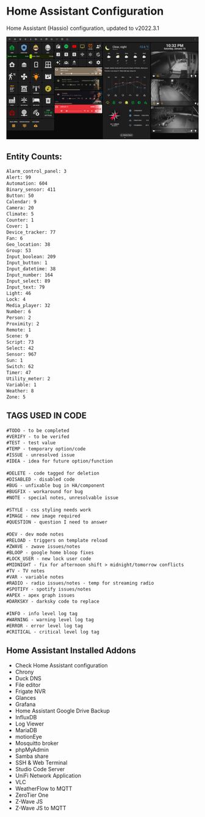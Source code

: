 # Home Assistant Configuration

Home Assistant (Hassio) configuration, updated to v2022.3.1

![Home](https://github.com/jazzyisj/home-assistant-config/blob/master/www/screenshots/browser_home_v2.png)

## Entity Counts:

    Alarm_control_panel: 3
    Alert: 99
    Automation: 604
    Binary_sensor: 411
    Button: 50
    Calendar: 9
    Camera: 20
    Climate: 5
    Counter: 1
    Cover: 1
    Device_tracker: 77
    Fan: 6
    Geo_location: 38
    Group: 53
    Input_boolean: 209
    Input_button: 1
    Input_datetime: 38
    Input_number: 164
    Input_select: 89
    Input_text: 79
    Light: 46
    Lock: 4
    Media_player: 32
    Number: 6
    Person: 2
    Proximity: 2
    Remote: 1
    Scene: 9
    Script: 73
    Select: 42
    Sensor: 967
    Sun: 1
    Switch: 62
    Timer: 47
    Utility_meter: 2
    Variable: 1
    Weather: 8
    Zone: 5

## TAGS USED IN CODE

    #TODO - to be completed
    #VERIFY - to be verifed
    #TEST - test value
    #TEMP - temporary option/code
    #ISSUE - unresolved issue
    #IDEA - idea for future option/function

    #DELETE - code tagged for deletion
    #DISABLED - disabled code
    #BUG - unfixable bug in HA/component
    #BUGFIX - workaround for bug
    #NOTE - special notes, unresolvable issue

    #STYLE - css styling needs work
    #IMAGE - new image required
    #QUESTION - question I need to answer

    #DEV - dev mode notes
    #RELOAD - triggers on template reload
    #ZWAVE - zwave issues/notes
    #BLOOP - google home bloop fixes
    #LOCK_USER - new lock user code
    #MIDNIGHT - fix for afternoon shift > midnight/tomorrow conflicts
    #TV - TV notes
    #VAR - variable notes
    #RADIO - radio issues/notes - temp for streaming radio
    #SPOTIFY - spotify issues/notes
    #APEX - apex graph issues
    #DARKSKY - darksky code to replace

    #INFO - info level log tag
    #WARNING - warning level log tag
    #ERROR - error level log tag
    #CRITICAL - critical level log tag

## Home Assistant Installed Addons

- Check Home Assistant configuration
- Chrony
- Duck DNS
- File editor
- Frigate NVR
- Glances
- Grafana
- Home Assistant Google Drive Backup
- InfluxDB
- Log Viewer
- MariaDB
- motionEye
- Mosquitto broker
- phpMyAdmin
- Samba share
- SSH & Web Terminal
- Studio Code Server
- UniFi Network Application
- VLC
- WeatherFlow to MQTT
- ZeroTier One
- Z-Wave JS
- Z-Wave JS to MQTT
